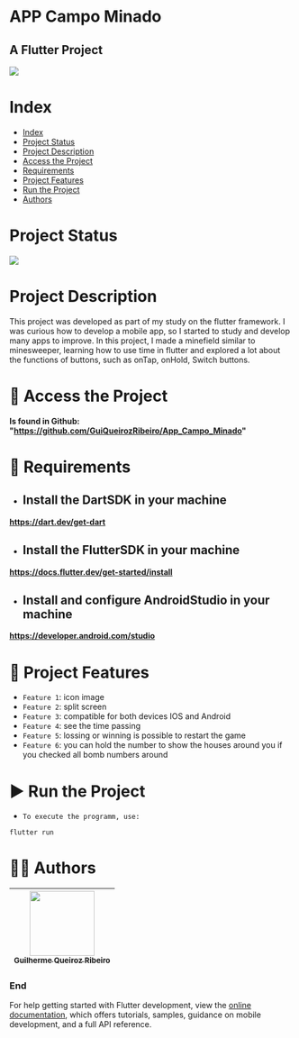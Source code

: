 APP Campo Minado
==========
## A Flutter Project

![](https://play-lh.googleusercontent.com/p11kV_h4I96S7LT-c_oZAs278HzGISfib30JvMVFzN7FzUCJfU9JnX8dzC5VMUy1cs8)

# Index

* [Index](#index)
* [Project Status](#project-status)
* [Project Description](#project-description)
* [Access the Project](#-access-the-project)
* [Requirements](#-requirements)
* [Project Features](#-project-features)
* [Run the Project](#-run-the-project)
* [Authors](#-authors)

# Project Status

![](https://img.shields.io/badge/state-success-brightgreen/github/deployments/:user/:repo/:environment)

# Project Description

This project was developed as part of my study on the flutter framework. I was curious how to develop a mobile app, so I started to study and develop many apps to improve. In this project, I made a minefield similar to minesweeper, learning how to use time in flutter and explored a lot about the functions of buttons, such as onTap, onHold, Switch buttons.

# 📁 Access the Project

**Is found in Github: "https://github.com/GuiQueirozRibeiro/App_Campo_Minado"**

# 📝 Requirements

- ## Install the DartSDK in your machine

**https://dart.dev/get-dart**

- ## Install the FlutterSDK in your machine

**https://docs.flutter.dev/get-started/install**
 
- ## Install and configure AndroidStudio in your machine

**https://developer.android.com/studio**

# 🔨 Project Features

- `Feature 1`: icon image
- `Feature 2`: split screen
- `Feature 3`: compatible for both devices IOS and Android
- `Feature 4`: see the time passing 
- `Feature 5`: lossing or winning is possible to restart the game
- `Feature 6`: you can hold the number to show the houses around you if you checked all bomb numbers around


# ▶ Run the Project

- `To execute the programm, use:`

```console
flutter run
```

# 👨‍💻 Authors

| [<img src="https://avatars.githubusercontent.com/u/70274921?s=400&u=c1688d6fcd13223bfe1093c6d16b3b6b646545fe&v=4" width=115><br><sub>Guilherme Queiroz Ribeiro</sub>](https://github.com/Gui1111RIbeiro)
| :---: |

### End

For help getting started with Flutter development, view the
[online documentation](https://docs.flutter.dev/), which offers tutorials,
samples, guidance on mobile development, and a full API reference.
